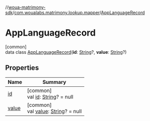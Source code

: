 //[woua-matrimony-sdk](../../../index.md)/[com.woualabs.matrimony.lookup.mapper](../index.md)/[AppLanguageRecord](index.md)

# AppLanguageRecord

[common]\
data class [AppLanguageRecord](index.md)(**id**: [String](https://kotlinlang.org/api/latest/jvm/stdlib/kotlin/-string/index.html)?, **value**: [String](https://kotlinlang.org/api/latest/jvm/stdlib/kotlin/-string/index.html)?)

## Properties

| Name | Summary |
|---|---|
| [id](id.md) | [common]<br>val [id](id.md): [String](https://kotlinlang.org/api/latest/jvm/stdlib/kotlin/-string/index.html)? = null |
| [value](value.md) | [common]<br>val [value](value.md): [String](https://kotlinlang.org/api/latest/jvm/stdlib/kotlin/-string/index.html)? = null |
